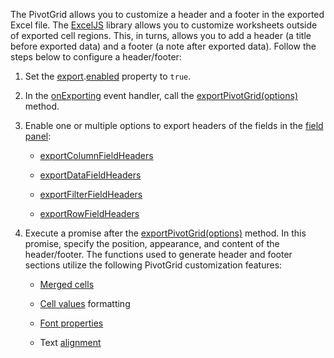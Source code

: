 The PivotGrid allows you to customize a header and a footer in the exported Excel file. The <a href="https://github.com/exceljs/exceljs" target="_blank">ExcelJS</a> library allows you to customize worksheets outside of exported cell regions. This, in turns, allows you to add a header (a title before exported data) and a footer (a note after exported data). Follow the steps below to configure a header/footer:

1. Set the [export](/Documentation/ApiReference/UI_Components/dxPivotGrid/Configuration/export/).[enabled](/Documentation/ApiReference/UI_Components/dxPivotGrid/Configuration/export/#enabled) property to `true`.

2. In the [onExporting](/Documentation/ApiReference/UI_Components/dxPivotGrid/Configuration/#onExporting) event handler, call the [exportPivotGrid(options)](/Documentation/ApiReference/Common/Utils/excelExporter/#exportPivotGridoptions) method.

3. Enable one or multiple options to export headers of the fields in the [field panel](/Documentation/Guide/UI_Components/PivotGrid/Visual_Elements/#Field_Panel):

    - [exportColumnFieldHeaders](/Documentation/ApiReference/Common/Object_Structures/ExcelExportPivotGridProps/#exportColumnFieldHeaders)

    - [exportDataFieldHeaders](/Documentation/ApiReference/Common/Object_Structures/ExcelExportPivotGridProps/#exportDataFieldHeaders)

    - [exportFilterFieldHeaders](/Documentation/ApiReference/Common/Object_Structures/ExcelExportPivotGridProps/#exportFilterFieldHeaders)

    - [exportRowFieldHeaders](/Documentation/ApiReference/Common/Object_Structures/ExcelExportPivotGridProps/#exportRowFieldHeaders)

4. Execute a promise after the [exportPivotGrid(options)](/Documentation/ApiReference/Common/Utils/excelExporter/#exportPivotGridoptions) method. In this promise, specify the position, appearance, and content of the header/footer. The functions used to generate header and footer sections utilize the following PivotGrid customization features:

    - <a href="https://github.com/exceljs/exceljs#merged-cells" target="_blank">Merged cells</a>

    - <a href="https://github.com/exceljs/exceljs#value-types" target="_blank">Cell values</a> formatting

    - <a href="https://github.com/exceljs/exceljs#fonts" target="_blank">Font properties</a>

    - Text <a href="https://github.com/exceljs/exceljs#alignment" target="_blank">alignment</a>